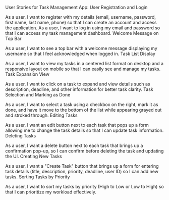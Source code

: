 User Stories for Task Management App:
User Registration and Login

As a user, I want to register with my details (email, username, password, first name, last name, phone) so that I can create an account and access the application.
As a user, I want to log in using my email and password so that I can access my task management dashboard.
Welcome Message on Top Bar

As a user, I want to see a top bar with a welcome message displaying my username so that I feel acknowledged when logged in.
Task List Display

As a user, I want to view my tasks in a centered list format on desktop and a responsive layout on mobile so that I can easily see and manage my tasks.
Task Expansion View

As a user, I want to click on a task to expand and view details such as description, deadline, and other information for better task clarity.
Task Selection and Marking as Done

As a user, I want to select a task using a checkbox on the right, mark it as done, and have it move to the bottom of the list while appearing grayed out and stroked through.
Editing Tasks

As a user, I want an edit button next to each task that pops up a form allowing me to change the task details so that I can update task information.
Deleting Tasks

As a user, I want a delete button next to each task that brings up a confirmation pop-up, so I can confirm before deleting the task and updating the UI.
Creating New Tasks

As a user, I want a "Create Task" button that brings up a form for entering task details (title, description, priority, deadline, user ID) so I can add new tasks.
Sorting Tasks by Priority

As a user, I want to sort my tasks by priority (High to Low or Low to High) so that I can prioritize my workload effectively.
